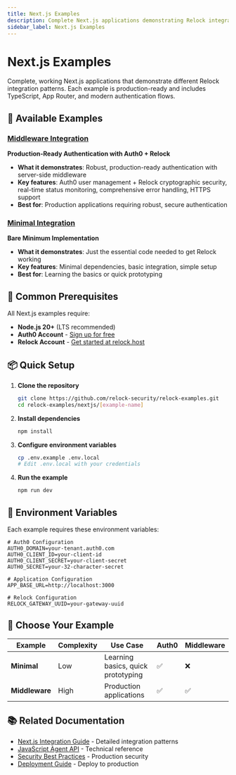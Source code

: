 ```yaml
---
title: Next.js Examples
description: Complete Next.js applications demonstrating Relock integration with TypeScript, App Router, and modern authentication patterns
sidebar_label: Next.js Examples
---
```


# Next.js Examples

Complete, working Next.js applications that demonstrate different Relock integration patterns. Each example is production-ready and includes TypeScript, App Router, and modern authentication flows.

## 🚀 Available Examples

### [Middleware Integration](relock-nextjs-middleware)

**Production-Ready Authentication with Auth0 + Relock**

- **What it demonstrates**: Robust, production-ready authentication with server-side middleware
- **Key features**: Auth0 user management + Relock cryptographic security, real-time status monitoring, comprehensive error handling, HTTPS support
- **Best for**: Production applications requiring robust, secure authentication

### [Minimal Integration](relock-nextjs-minimal)

**Bare Minimum Implementation**

- **What it demonstrates**: Just the essential code needed to get Relock working
- **Key features**: Minimal dependencies, basic integration, simple setup
- **Best for**: Learning the basics or quick prototyping


## 🔧 Common Prerequisites

All Next.js examples require:

- **Node.js 20+** (LTS recommended)
- **Auth0 Account** - [Sign up for free](https://auth0.com)
- **Relock Account** - [Get started at relock.host](https://relock.host)

## 📦 Quick Setup

1. **Clone the repository**
   ```bash
   git clone https://github.com/relock-security/relock-examples.git
   cd relock-examples/nextjs/[example-name]
   ```

2. **Install dependencies**
   ```bash
   npm install
   ```

3. **Configure environment variables**
   ```bash
   cp .env.example .env.local
   # Edit .env.local with your credentials
   ```

4. **Run the example**
   ```bash
   npm run dev
   ```

## 🔑 Environment Variables

Each example requires these environment variables:

```env
# Auth0 Configuration
AUTH0_DOMAIN=your-tenant.auth0.com
AUTH0_CLIENT_ID=your-client-id
AUTH0_CLIENT_SECRET=your-client-secret
AUTH0_SECRET=your-32-character-secret

# Application Configuration
APP_BASE_URL=http://localhost:3000

# Relock Configuration
RELOCK_GATEWAY_UUID=your-gateway-uuid
```

## 🎯 Choose Your Example

| Example | Complexity | Use Case | Auth0 | Middleware |
|---------|------------|----------|-------|------------|
| **Minimal** | Low | Learning basics, quick prototyping | ✅ | ❌ |
| **Middleware** | High | Production applications | ✅ | ✅ |

## 📚 Related Documentation

- [Next.js Integration Guide](../integration/nextjs-integration) - Detailed integration patterns
- [JavaScript Agent API](../api/js-agent-api) - Technical reference
- [Security Best Practices](../security/best-practices) - Production security
- [Deployment Guide](../deployment/prerequisites) - Deploy to production
